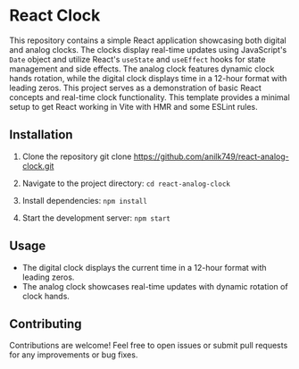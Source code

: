 # React Clock

This repository contains a simple React application showcasing both digital and analog clocks. The clocks display real-time updates using JavaScript's `Date` object and utilize React's `useState` and `useEffect` hooks for state management and side effects. The analog clock features dynamic clock hands rotation, while the digital clock displays time in a 12-hour format with leading zeros. This project serves as a demonstration of basic React concepts and real-time clock functionality.
This template provides a minimal setup to get React working in Vite with HMR and some ESLint rules.

## Installation

1. Clone the repository
   git clone https://github.com/anilk749/react-analog-clock.git

2. Navigate to the project directory: `cd react-analog-clock`

3. Install dependencies: `npm install`

4. Start the development server: `npm start`

## Usage

-   The digital clock displays the current time in a 12-hour format with leading zeros.
-   The analog clock showcases real-time updates with dynamic rotation of clock hands.

## Contributing

Contributions are welcome! Feel free to open issues or submit pull requests for any improvements or bug fixes.
